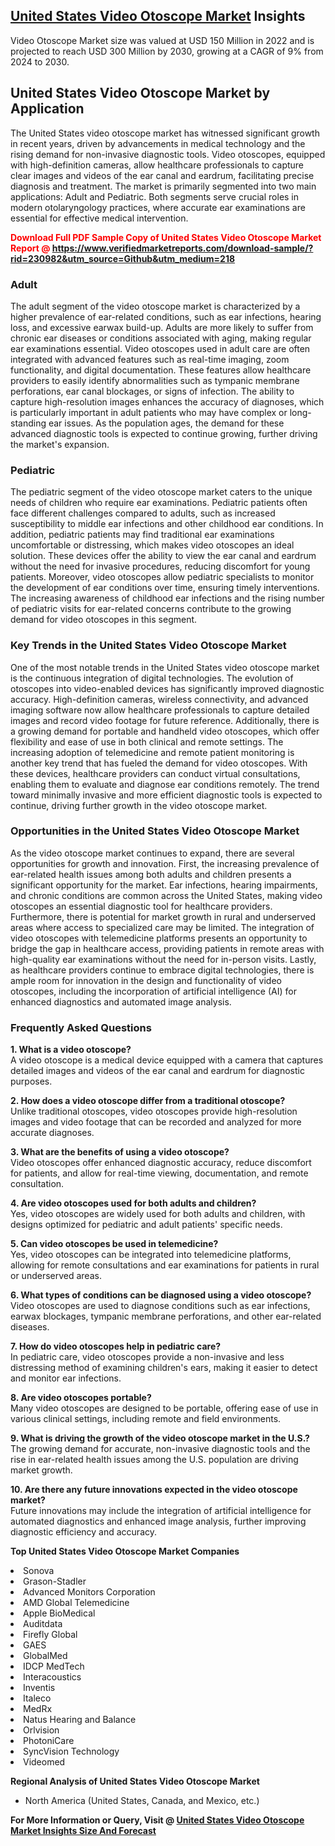 <h2><a href="https://www.verifiedmarketreports.com/download-sample/?rid=230982&amp;utm_source=Github&amp;utm_medium=218" target="_blank">United States Video Otoscope Market</a> Insights</h2><p>Video Otoscope Market size was valued at USD 150 Million in 2022 and is projected to reach USD 300 Million by 2030, growing at a CAGR of 9% from 2024 to 2030.</p><p> <h2>United States Video Otoscope Market by Application</h2> <p>The United States video otoscope market has witnessed significant growth in recent years, driven by advancements in medical technology and the rising demand for non-invasive diagnostic tools. Video otoscopes, equipped with high-definition cameras, allow healthcare professionals to capture clear images and videos of the ear canal and eardrum, facilitating precise diagnosis and treatment. The market is primarily segmented into two main applications: Adult and Pediatric. Both segments serve crucial roles in modern otolaryngology practices, where accurate ear examinations are essential for effective medical intervention.</p> <p><strong><p><span class=""><span style="color: #ff0000;"><strong>Download Full PDF Sample Copy of United States Video Otoscope Market Report</strong> @ </span><a href="https://www.verifiedmarketreports.com/download-sample/?rid=230982&amp;utm_source=Github&amp;utm_medium=218" target="_blank">https://www.verifiedmarketreports.com/download-sample/?rid=230982&amp;utm_source=Github&amp;utm_medium=218</a></span></p></strong></p> <h3>Adult</h3> <p>The adult segment of the video otoscope market is characterized by a higher prevalence of ear-related conditions, such as ear infections, hearing loss, and excessive earwax build-up. Adults are more likely to suffer from chronic ear diseases or conditions associated with aging, making regular ear examinations essential. Video otoscopes used in adult care are often integrated with advanced features such as real-time imaging, zoom functionality, and digital documentation. These features allow healthcare providers to easily identify abnormalities such as tympanic membrane perforations, ear canal blockages, or signs of infection. The ability to capture high-resolution images enhances the accuracy of diagnoses, which is particularly important in adult patients who may have complex or long-standing ear issues. As the population ages, the demand for these advanced diagnostic tools is expected to continue growing, further driving the market's expansion.</p> <h3>Pediatric</h3> <p>The pediatric segment of the video otoscope market caters to the unique needs of children who require ear examinations. Pediatric patients often face different challenges compared to adults, such as increased susceptibility to middle ear infections and other childhood ear conditions. In addition, pediatric patients may find traditional ear examinations uncomfortable or distressing, which makes video otoscopes an ideal solution. These devices offer the ability to view the ear canal and eardrum without the need for invasive procedures, reducing discomfort for young patients. Moreover, video otoscopes allow pediatric specialists to monitor the development of ear conditions over time, ensuring timely interventions. The increasing awareness of childhood ear infections and the rising number of pediatric visits for ear-related concerns contribute to the growing demand for video otoscopes in this segment.</p> <h3>Key Trends in the United States Video Otoscope Market</h3> <p>One of the most notable trends in the United States video otoscope market is the continuous integration of digital technologies. The evolution of otoscopes into video-enabled devices has significantly improved diagnostic accuracy. High-definition cameras, wireless connectivity, and advanced imaging software now allow healthcare professionals to capture detailed images and record video footage for future reference. Additionally, there is a growing demand for portable and handheld video otoscopes, which offer flexibility and ease of use in both clinical and remote settings. The increasing adoption of telemedicine and remote patient monitoring is another key trend that has fueled the demand for video otoscopes. With these devices, healthcare providers can conduct virtual consultations, enabling them to evaluate and diagnose ear conditions remotely. The trend toward minimally invasive and more efficient diagnostic tools is expected to continue, driving further growth in the video otoscope market.</p> <h3>Opportunities in the United States Video Otoscope Market</h3> <p>As the video otoscope market continues to expand, there are several opportunities for growth and innovation. First, the increasing prevalence of ear-related health issues among both adults and children presents a significant opportunity for the market. Ear infections, hearing impairments, and chronic conditions are common across the United States, making video otoscopes an essential diagnostic tool for healthcare providers. Furthermore, there is potential for market growth in rural and underserved areas where access to specialized care may be limited. The integration of video otoscopes with telemedicine platforms presents an opportunity to bridge the gap in healthcare access, providing patients in remote areas with high-quality ear examinations without the need for in-person visits. Lastly, as healthcare providers continue to embrace digital technologies, there is ample room for innovation in the design and functionality of video otoscopes, including the incorporation of artificial intelligence (AI) for enhanced diagnostics and automated image analysis.</p> <h3>Frequently Asked Questions</h3> <p><strong>1. What is a video otoscope?</strong><br> A video otoscope is a medical device equipped with a camera that captures detailed images and videos of the ear canal and eardrum for diagnostic purposes.</p> <p><strong>2. How does a video otoscope differ from a traditional otoscope?</strong><br> Unlike traditional otoscopes, video otoscopes provide high-resolution images and video footage that can be recorded and analyzed for more accurate diagnoses.</p> <p><strong>3. What are the benefits of using a video otoscope?</strong><br> Video otoscopes offer enhanced diagnostic accuracy, reduce discomfort for patients, and allow for real-time viewing, documentation, and remote consultation.</p> <p><strong>4. Are video otoscopes used for both adults and children?</strong><br> Yes, video otoscopes are widely used for both adults and children, with designs optimized for pediatric and adult patients' specific needs.</p> <p><strong>5. Can video otoscopes be used in telemedicine?</strong><br> Yes, video otoscopes can be integrated into telemedicine platforms, allowing for remote consultations and ear examinations for patients in rural or underserved areas.</p> <p><strong>6. What types of conditions can be diagnosed using a video otoscope?</strong><br> Video otoscopes are used to diagnose conditions such as ear infections, earwax blockages, tympanic membrane perforations, and other ear-related diseases.</p> <p><strong>7. How do video otoscopes help in pediatric care?</strong><br> In pediatric care, video otoscopes provide a non-invasive and less distressing method of examining children's ears, making it easier to detect and monitor ear infections.</p> <p><strong>8. Are video otoscopes portable?</strong><br> Many video otoscopes are designed to be portable, offering ease of use in various clinical settings, including remote and field environments.</p> <p><strong>9. What is driving the growth of the video otoscope market in the U.S.?</strong><br> The growing demand for accurate, non-invasive diagnostic tools and the rise in ear-related health issues among the U.S. population are driving market growth.</p> <p><strong>10. Are there any future innovations expected in the video otoscope market?</strong><br> Future innovations may include the integration of artificial intelligence for automated diagnostics and enhanced image analysis, further improving diagnostic efficiency and accuracy.</p> </p><p><strong>Top United States Video Otoscope Market Companies</strong></p><div data-test-id=""><p><li>Sonova</li><li> Grason-Stadler</li><li> Advanced Monitors Corporation</li><li> AMD Global Telemedicine</li><li> Apple BioMedical</li><li> Auditdata</li><li> Firefly Global</li><li> GAES</li><li> GlobalMed</li><li> IDCP MedTech</li><li> Interacoustics</li><li> Inventis</li><li> Italeco</li><li> MedRx</li><li> Natus Hearing and Balance</li><li> Orlvision</li><li> PhotoniCare</li><li> SyncVision Technology</li><li> Videomed</li></p><div><strong>Regional Analysis of&nbsp;United States Video Otoscope Market</strong></div><ul><li dir="ltr"><p dir="ltr">North America&nbsp;(United States, Canada, and Mexico, etc.)</p></li></ul><p><strong>For More Information or Query, Visit @&nbsp;</strong><strong><a href="https://www.verifiedmarketreports.com/product/video-otoscope-market/?utm_source=Github&amp;utm_medium=218" target="_blank">United States Video Otoscope Market Insights Size And Forecast</a></strong></p></div>
